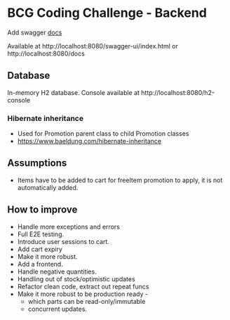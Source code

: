 # BCG Coding Challenge - Backend

Add swagger [docs](https://www.baeldung.com/spring-rest-openapi-documentation)

Available at
http://localhost:8080/swagger-ui/index.html
or
http://localhost:8080/docs


## Database 
In-memory H2 database. 
Console available at http://localhost:8080/h2-console

### Hibernate inheritance 
- Used for Promotion parent class to child Promotion classes 
- https://www.baeldung.com/hibernate-inheritance


## Assumptions 

- Items have to be added to cart for freeItem promotion to apply, it is not automatically added. 
## How to improve 
- Handle more exceptions and errors 
- Full E2E testing. 
- Introduce user sessions to cart. 
- Add cart expiry
- Make it more robust. 
- Add a frontend. 
- Handle negative quantities.
- Handling out of stock/optimistic updates
- Refactor clean code, extract out repeat funcs
- Make it more robust to be production ready - 
  - which parts can be read-only/immutable
  - concurrent updates. 